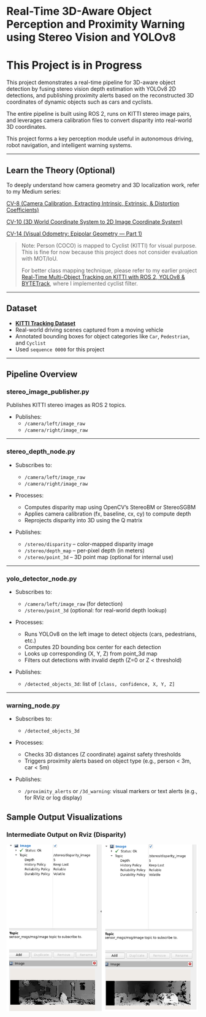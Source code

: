 # Real-Time 3D-Aware Object Perception and Proximity Warning using Stereo Vision and YOLOv8

# This Project is in Progress

This project demonstrates a real-time pipeline for 3D-aware object detection by fusing stereo vision depth estimation with YOLOv8 2D detections, and publishing proximity alerts based on the reconstructed 3D coordinates of dynamic objects such as cars and cyclists.

The entire pipeline is built using ROS 2, runs on KITTI stereo image pairs, and leverages camera calibration files to convert disparity into real-world 3D coordinates.

This project forms a key perception module useful in autonomous driving, robot navigation, and intelligent warning systems.

---
## Learn the Theory (Optional)

To deeply understand how camera geometry and 3D localization work, refer to my Medium series:

[CV-8 (Camera Calibration, Extracting Intrinsic, Extrinsic, & Distortion Coefficients)](https://medium.com/@monishatemp20/cv-8-camera-calibration-extracting-intrinsic-extrinsic-distortion-coefficients-64c0bd756c7c)

[CV-10 (3D World Coordinate System to 2D Image Coordinate System)](https://medium.com/@monishatemp20/cv-10-3d-world-coordinate-system-to-2d-image-coordinate-system-d6c6faec353d)

[CV-14 (Visual Odometry: Epipolar Geometry — Part 1)](https://medium.com/@monishatemp20/cv-14-visual-odometry-epipolar-geometry-part-1-ffe06a35fa81)

> Note: Person (COCO) is mapped to Cyclist (KITTI) for visual purpose. This is fine for now because this project does not consider evaluation with MOT/IoU.
>
> For better class mapping technique, please refer to my earlier project [Real-Time Multi-Object Tracking on KITTI with ROS 2, YOLOv8 & BYTETrack](https://github.com/Monisha-RK10/Real-Time-Multi-Object-Tracking-on-KITTI-with-ROS-2-YOLOv8-BYTETrack), where I implemented cyclist filter.

---

## Dataset
- **[KITTI Tracking Dataset](http://www.cvlibs.net/datasets/kitti/eval_tracking.php)**
- Real-world driving scenes captured from a moving vehicle
- Annotated bounding boxes for object categories like `Car`, `Pedestrian`, and `Cyclist`
- Used `sequence 0000` for this project
  
----
## Pipeline Overview

### **stereo_image_publisher.py**

Publishes KITTI stereo images as ROS 2 topics.

- Publishes: 
  - `/camera/left/image_raw`
  - `/camera/right/image_raw`

---

### **stereo_depth_node.py**

- Subscribes to:
  - `/camera/left/image_raw`
  - `/camera/right/image_raw`

- Processes:
  - Computes disparity map using OpenCV’s StereoBM or StereoSGBM
  - Applies camera calibration (fx, baseline, cx, cy) to compute depth
  - Reprojects disparity into 3D using the Q matrix

- Publishes:
  - `/stereo/disparity` – color-mapped disparity image
  - `/stereo/depth_map` – per-pixel depth (in meters)
  - `/stereo/point_3d` – 3D point map (optional for internal use)

---

### **yolo_detector_node.py**

- Subscribes to:
  - `/camera/left/image_raw` (for detection)
  - `/stereo/point_3d` (optional: for real-world depth lookup)

- Processes:
  - Runs YOLOv8 on the left image to detect objects (cars, pedestrians, etc.)
  - Computes 2D bounding box center for each detection
  - Looks up corresponding (X, Y, Z) from point_3d map
  - Filters out detections with invalid depth (Z=0 or Z < threshold)

- Publishes:
  - `/detected_objects_3d`: list of `[class, confidence, X, Y, Z]`

---

### **warning_node.py**

- Subscribes to:
  - `/detected_objects_3d`

- Processes: 
  - Checks 3D distances (Z coordinate) against safety thresholds
  - Triggers proximity alerts based on object type (e.g., person < 3m, car < 5m)

- Publishes:
  - `/proximity_alerts` or `/3d_warning`: visual markers or text alerts (e.g., for RViz or log display)

## Sample Output Visualizations

### Intermediate Output on Rviz (Disparity)

<img src="output/disparity.png" width="500"/>
